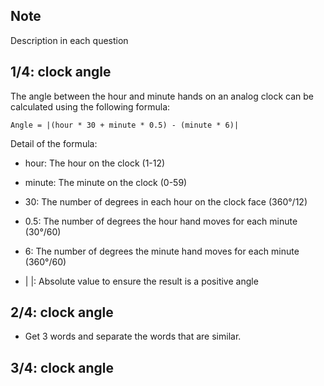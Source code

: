 ## Note

Description in each question


## 1/4: clock angle

The angle between the hour and minute hands on an analog clock can be calculated using the following formula:

```
Angle = |(hour * 30 + minute * 0.5) - (minute * 6)|
```

Detail of the formula:

- hour: The hour on the clock (1-12)

- minute: The minute on the clock (0-59)

- 30: The number of degrees in each hour on the clock face (360°/12)

- 0.5: The number of degrees the hour hand moves for each minute (30°/60)

- 6: The number of degrees the minute hand moves for each minute (360°/60)

- | |: Absolute value to ensure the result is a positive angle


## 2/4: clock angle

- Get 3 words and separate the words that are similar.


## 3/4: clock angle


